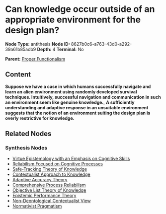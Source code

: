 # Can knowledge occur outside of an appropriate environment for the design plan?

**Node Type:** antithesis
**Node ID:** 8627b0c6-a763-43d0-a292-39a61b85adb9
**Depth:** 4
**Terminal:** No

**Parent:** [Proper Functionalism](proper-functionalism-synthesis-42bcbd7c-8695-4e31-9b7d-e2971690e5fe.md)

## Content

**Suppose we have a case in which humans successfully navigate and learn an alien environment using randomly developed survival techniques. Intuitively, successful navigation and communication in such an environment seem like genuine knowledge.**, **A sufficiently understanding and adaptive response in an unsuitable environment suggests that the notion of an environment suiting the design plan is overly restrictive for knowledge.**

## Related Nodes

### Synthesis Nodes

- [Virtue Epistemology with an Emphasis on Cognitive Skills](virtue-epistemology-with-an-emphasis-on-cognitive-skills-synthesis-947bdb4c-cb83-4b83-8e66-25a1b83a3312.md)
- [Reliabilism Focused on Cognitive Processes](reliabilism-focused-on-cognitive-processes-synthesis-c812f56e-c2e4-462c-a067-33e8608576b6.md)
- [Safe-Tracking Theory of Knowledge](safe-tracking-theory-of-knowledge-synthesis-6ccd7401-452d-4e94-a83c-9682aeadda6d.md)
- [Contextualist Approach to Knowledge](contextualist-approach-to-knowledge-synthesis-735e3385-fc7d-445d-b477-abc4e1d78874.md)
- [Adaptive Accuracy Theory](adaptive-accuracy-theory-synthesis-9de64cbf-6226-4543-a85a-77e3d48cfe85.md)
- [Comprehensive Process Reliabilism](comprehensive-process-reliabilism-synthesis-dd681a3f-a0bf-4c4d-95ba-7aca91128ab8.md)
- [Objective List Theory of Knowledge](objective-list-theory-of-knowledge-synthesis-0d67355c-95b1-4bc3-bca6-4ffffefefa46.md)
- [Epistemic Performance Theory](epistemic-performance-theory-synthesis-e8a4ff80-b76e-4d3e-ae64-30980eb6a609.md)
- [Non-Deontological Contextualist View](non-deontological-contextualist-view-synthesis-416ddfa3-ef3a-4d2c-b76e-6b518879b240.md)
- [Normativist Pragmatism](normativist-pragmatism-synthesis-ad17a7cc-cdb6-4945-be3d-99ea71c65a04.md)

